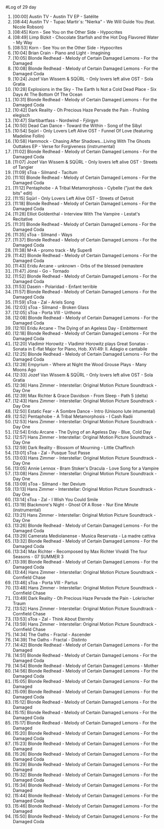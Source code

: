 #Log of 29 day

1. [00:00] Austin TV - Austin TV EP - Satélite
1. [08:44] Austin TV - Tupac Martir´s: "Nierka" - We Will Guide You (feat. Nicole Robson)
1. [08:45] Korn - See You on the Other Side - Hypocrites
1. [08:49] Limp Bizkit - Chocolate Starfish and the Hot Dog Flavored Water - My Way
1. [08:53] Korn - See You on the Other Side - Hypocrites
1. [10:04] Brian Crain - Piano and Light - Imagining
1. [10:05] Blonde Redhead - Melody of Certain Damaged Lemons - For the Damaged
1. [10:08] Blonde Redhead - Melody of Certain Damaged Lemons - For the Damaged Coda
1. [10:24] Jozef Van Wissem & SQÜRL - Only lovers left alive OST - Sola Gratia
1. [10:28] Explosions in the Sky - The Earth Is Not a Cold Dead Place - Six Days At The Bottom Of The Ocean
1. [10:31] Blonde Redhead - Melody of Certain Damaged Lemons - For the Damaged Coda
1. [10:42] Dark Reality - Oh Precious Haze Pervade the Pain - Fruhling elegisch
1. [10:47] Slartibartfass - Nordwind - Fjörgyn
1. [10:50] Dead Can Dance - Toward the Within - Song of the Sibyl
1. [10:54] Sqürl - Only Lovers Left Alive OST - Funnel Of Love (featuring Madeline Follin)
1. [10:58] Hammock - Chasing After Shadows...Living With The Ghosts Outtakes EP - Verse for Forgiveness (instrumental)
1. [11:02] Blonde Redhead - Melody of Certain Damaged Lemons - For the Damaged Coda
1. [11:07] Jozef Van Wissem & SQÜRL - Only lovers left alive OST - Streets of Tangier
1. [11:09] sToa - Silmand - Tacitum
1. [11:10] Blonde Redhead - Melody of Certain Damaged Lemons - For the Damaged Coda
1. [11:12] Pentaphobe - A Tribal Metamorphosis - Cybelle ("just the dark bits" edit)
1. [11:15] Sqürl - Only Lovers Left Alive OST - Streets of Detroit
1. [11:18] Blonde Redhead - Melody of Certain Damaged Lemons - For the Damaged Coda
1. [11:28] Elliot Goldenthal - Interview With The Vampire - Lestat's Recitative
1. [11:31] Blonde Redhead - Melody of Certain Damaged Lemons - For the Damaged Coda
1. [11:35] sToa - Silmand - Ways
1. [11:37] Blonde Redhead - Melody of Certain Damaged Lemons - For the Damaged Coda
1. [11:38] M+A - promo track - My Super8
1. [11:42] Blonde Redhead - Melody of Certain Damaged Lemons - For the Damaged Coda
1. [11:43] Eridu Arcane - unknown - Orbs of the blessed (remastere
1. [11:47] Jónsi - Go - Tornado
1. [11:52] Blonde Redhead - Melody of Certain Damaged Lemons - For the Damaged Coda
1. [11:53] Dasein - Polaridad - Enfant terrible
1. [11:57] Blonde Redhead - Melody of Certain Damaged Lemons - For the Damaged Coda
1. [11:59] sToa - Zal - Ariels Song
1. [12:03] sToa - Silmand - Broken Glass
1. [12:05] sToa - Porta VIII - Urthona
1. [12:08] Blonde Redhead - Melody of Certain Damaged Lemons - For the Damaged Coda
1. [12:10] Eridu Arcane - The Dying of an Ageless Day - Embitterment
1. [12:18] Blonde Redhead - Melody of Certain Damaged Lemons - For the Damaged Coda
1. [12:20] Vladimir Horowitz - Vladimir Horowitz plays Great Sonatas - Sonata in E-flat Major for Piano, Hob. XVI:49: II. Adagio e cantabile
1. [12:25] Blonde Redhead - Melody of Certain Damaged Lemons - For the Damaged Coda
1. [12:28] Empyrium - Where at Night the Wood Grouse Plays - Many Moons Ago
1. [12:33] Jozef Van Wissem & SQÜRL - Only lovers left alive OST - Sola Gratia
1. [12:36] Hans Zimmer - Interstellar: Original Motion Picture Soundtrack - Day One
1. [12:39] Max Richter & Grace Davidson - From Sleep - Path 5 (delta)
1. [12:43] Hans Zimmer - Interstellar: Original Motion Picture Soundtrack - Day One
1. [12:50] Estatic Fear - A Sombre Dance - Intro (Unisono lute intumental)
1. [12:52] Pentaphobe - A Tribal Metamorphosis - I Cash Radii
1. [12:53] Hans Zimmer - Interstellar: Original Motion Picture Soundtrack - Day One
1. [12:54] Eridu Arcane - The Dying of an Ageless Day - Blue, Cold Day
1. [12:57] Hans Zimmer - Interstellar: Original Motion Picture Soundtrack - Day One
1. [12:59] Dark Reality - Blossom of Mourning - Little Chaffinch
1. [13:01] sToa - Zal - Pusque Tout Passe
1. [13:03] Hans Zimmer - Interstellar: Original Motion Picture Soundtrack - Day One
1. [13:05] Annie Lennox - Bram Stoker's Dracula - Love Song for a Vampire
1. [13:08] Hans Zimmer - Interstellar: Original Motion Picture Soundtrack - Day One
1. [13:09] sToa - Silmand - Iter Devium
1. [13:13] Hans Zimmer - Interstellar: Original Motion Picture Soundtrack - Day One
1. [13:14] sToa - Zal - I Wish You Could Smile
1. [13:19] Blackmore's Night - Ghost Of A Rose - Nur Eine Minute (instrumental)
1. [13:21] Hans Zimmer - Interstellar: Original Motion Picture Soundtrack - Day One
1. [13:26] Blonde Redhead - Melody of Certain Damaged Lemons - For the Damaged Coda
1. [13:29] Camerata Mediolanense - Musica Reservata - La madre cattiva
1. [13:32] Blonde Redhead - Melody of Certain Damaged Lemons - For the Damaged Coda
1. [13:34] Max Richter - Recomposed by Max Richter Vivaldi The four Seasons - 07 SUMMER 3
1. [13:39] Blonde Redhead - Melody of Certain Damaged Lemons - For the Damaged Coda
1. [13:44] Hans Zimmer - Interstellar: Original Motion Picture Soundtrack - Cornfield Chase
1. [13:46] sToa - Porta VIII - Partus
1. [13:48] Hans Zimmer - Interstellar: Original Motion Picture Soundtrack - Cornfield Chase
1. [13:49] Dark Reality - Oh Precious Haze Pervade the Pain - Lokrischer Traum
1. [13:52] Hans Zimmer - Interstellar: Original Motion Picture Soundtrack - Cornfield Chase
1. [13:53] sToa - Zal - Think About Eternity
1. [13:59] Hans Zimmer - Interstellar: Original Motion Picture Soundtrack - Cornfield Chase
1. [14:34] The Oaths - Fractal - Ascender
1. [14:39] The Oaths - Fractal - Distinto
1. [14:42] Blonde Redhead - Melody of Certain Damaged Lemons - For the Damaged
1. [14:51] Blonde Redhead - Melody of Certain Damaged Lemons - For the Damaged Coda
1. [14:54] Blonde Redhead - Melody of Certain Damaged Lemons - Mother
1. [14:56] Blonde Redhead - Melody of Certain Damaged Lemons - For the Damaged Coda
1. [15:05] Blonde Redhead - Melody of Certain Damaged Lemons - For the Damaged
1. [15:09] Blonde Redhead - Melody of Certain Damaged Lemons - For the Damaged Coda
1. [15:12] Blonde Redhead - Melody of Certain Damaged Lemons - For the Damaged
1. [15:15] Blonde Redhead - Melody of Certain Damaged Lemons - For the Damaged Coda
1. [15:17] Blonde Redhead - Melody of Certain Damaged Lemons - For the Damaged
1. [15:20] Blonde Redhead - Melody of Certain Damaged Lemons - For the Damaged Coda
1. [15:23] Blonde Redhead - Melody of Certain Damaged Lemons - For the Damaged
1. [15:26] Blonde Redhead - Melody of Certain Damaged Lemons - For the Damaged Coda
1. [15:29] Blonde Redhead - Melody of Certain Damaged Lemons - For the Damaged
1. [15:32] Blonde Redhead - Melody of Certain Damaged Lemons - For the Damaged Coda
1. [15:34] Blonde Redhead - Melody of Certain Damaged Lemons - For the Damaged
1. [15:44] Blonde Redhead - Melody of Certain Damaged Lemons - For the Damaged Coda
1. [15:46] Blonde Redhead - Melody of Certain Damaged Lemons - For the Damaged
1. [15:50] Blonde Redhead - Melody of Certain Damaged Lemons - For the Damaged Coda
